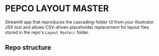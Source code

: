 # PEPCO LAYOUT MASTER

Streamlit app that reproduces the cascading-folder UI from your Illustrator JSX tool and allows CSV-driven placeholder replacement for layout files stored in the repo's `Layout Master/` folder.

## Repo structure

